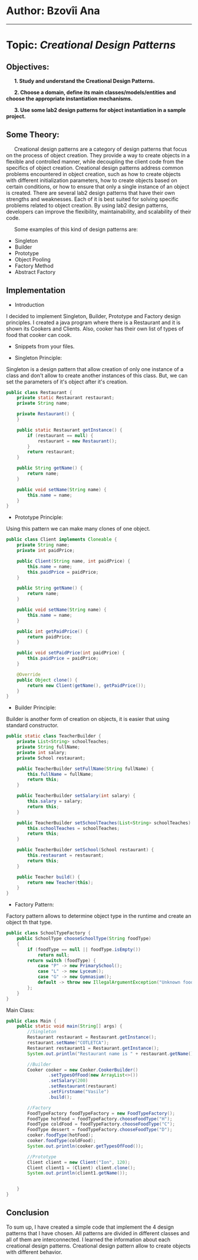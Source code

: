 # Author: Bzovîi Ana    

----

# Topic: *Creational Design Patterns*
## Objectives:
&ensp; &ensp; __1. Study and understand the Creational Design Patterns.__

&ensp; &ensp; __2. Choose a domain, define its main classes/models/entities and choose the appropriate instantiation mechanisms.__

&ensp; &ensp; __3. Use some lab2 design patterns for object instantiation in a sample project.__

## Some Theory:
&ensp; &ensp; Creational design patterns are a category of design patterns that focus on the process of object creation. They provide a way to create objects in a flexible and controlled manner, while decoupling the client code from the specifics of object creation. Creational design patterns address common problems encountered in object creation, such as how to create objects with different initialization parameters, how to create objects based on certain conditions, or how to ensure that only a single instance of an object is created. There are several lab2 design patterns that have their own strengths and weaknesses. Each of it is best suited for solving specific problems related to object creation. By using lab2 design patterns, developers can improve the flexibility, maintainability, and scalability of their code.

&ensp; &ensp; Some examples of this kind of design patterns are:

* Singleton
* Builder
* Prototype
* Object Pooling
* Factory Method
* Abstract Factory

## Implementation

* Introduction

I decided to implement Singleton, Builder, Prototype and Factory design principles.
I created a java program where there is a Restaurant and it is shown its Cookers and Clients. Also, cooker has their own list of types of food that cooker can cook.

* Snippets from your files.

* Singleton Principle:

Singleton is a design pattern that allow creation of only one instance of a class and don't allow to create another
instances of this class. But, we can set the parameters of it's object after it's creation.
```java
public class Restaurant {
    private static Restaurant restaurant;
    private String name;

    private Restaurant() {
    }

    public static Restaurant getInstance() {
        if (restaurant == null) {
            restaurant = new Restaurant();
        }
        return restaurant;
    }

    public String getName() {
        return name;
    }

    public void setName(String name) {
        this.name = name;
    }
}
```

* Prototype Principle:

Using this pattern we can make many clones of one object.
```java
public class Client implements Cloneable {
    private String name;
    private int paidPrice;

    public Client(String name, int paidPrice) {
        this.name = name;
        this.paidPrice = paidPrice;
    }

    public String getName() {
        return name;
    }

    public void setName(String name) {
        this.name = name;
    }

    public int getPaidPrice() {
        return paidPrice;
    }

    public void setPaidPrice(int paidPrice) {
        this.paidPrice = paidPrice;
    }

    @Override
    public Object clone() {
        return new Client(getName(), getPaidPrice());
    }
}
```

* Builder Principle:

Builder is another form of creation on objects, it is easier that using standard constructor.
```java
public static class TeacherBuilder {
    private List<String> schoolTeaches;
    private String fullName;
    private int salary;
    private School restaurant;

    public TeacherBuilder setFullName(String fullName) {
        this.fullName = fullName;
        return this;
    }

    public TeacherBuilder setSalary(int salary) {
        this.salary = salary;
        return this;
    }

    public TeacherBuilder setSchoolTeaches(List<String> schoolTeaches) {
        this.schoolTeaches = schoolTeaches;
        return this;
    }

    public TeacherBuilder setSchool(School restaurant) {
        this.restaurant = restaurant;
        return this;
    }

    public Teacher build() {
        return new Teacher(this);
    }
}
```

* Factory Pattern:

Factory pattern allows to determine object type in the runtime and create an object th that type.
```java
public class SchoolTypeFactory {
    public SchoolType chooseSchoolType(String foodType)
    {
        if (foodType == null || foodType.isEmpty())
            return null;
        return switch (foodType) {
            case "P" -> new PrimarySchool();
            case "L" -> new Lyceum();
            case "G" -> new Gymnasium();
            default -> throw new IllegalArgumentException("Unknown foodType " + foodType);
        };
    }
}
```

Main Class:

```java
public class Main {
    public static void main(String[] args) {
        //Singleton
        Restaurant restaurant = Restaurant.getInstance();
        restaurant.setName("COTLETCA");
        Restaurant restaurant1 = Restaurant.getInstance();
        System.out.println("Restaurant name is " + restaurant.getName());

        //Builder
        Cooker cooker = new Cooker.CookerBuilder()
                .setTypesOfFood(new ArrayList<>())
                .setSalary(200)
                .setRestaurant(restaurant)
                .setFirstname("Vasile")
                .build();

        //Factory
        FoodTypeFactory foodTypeFactory = new FoodTypeFactory();
        FoodType hotFood = foodTypeFactory.chooseFoodType("H");
        FoodType coldFood = foodTypeFactory.chooseFoodType("C");
        FoodType dessert = foodTypeFactory.chooseFoodType("D");
        cooker.foodType(hotFood);
        cooker.foodType(coldFood);
        System.out.println(cooker.getTypesOfFood());

        //Prototype
        Client client = new Client("Ion", 120);
        Client client1 = (Client) client.clone();
        System.out.println(client1.getName());


    }
}
```
## Conclusion
To sum up, I have created a simple code that implement the 4 design patterns that I have chosen.
All patterns are divided in different classes and all of them are interconnected. I learned the information about each
creational design patterns. Creational design pattern allow to create objects with different behavior.